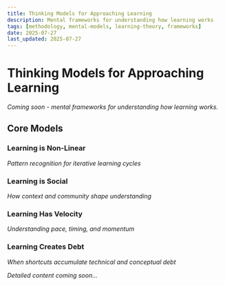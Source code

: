 ```yaml
---
title: Thinking Models for Approaching Learning
description: Mental frameworks for understanding how learning works
tags: [methodology, mental-models, learning-theory, frameworks]
date: 2025-07-27
last_updated: 2025-07-27
---
```


# Thinking Models for Approaching Learning

*Coming soon - mental frameworks for understanding how learning works.*

## Core Models

### Learning is Non-Linear
*Pattern recognition for iterative learning cycles*

### Learning is Social
*How context and community shape understanding*

### Learning Has Velocity
*Understanding pace, timing, and momentum*

### Learning Creates Debt
*When shortcuts accumulate technical and conceptual debt*

*Detailed content coming soon...*
